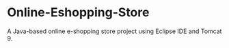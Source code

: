 # Online-Eshopping-Store
A Java-based online e-shopping store project using Eclipse IDE and Tomcat 9.
